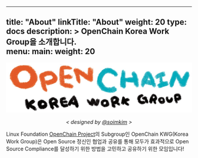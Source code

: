 
---
title: "About"
linkTitle: "About"
weight: 20
type: docs
description: >
  OpenChain Korea Work Group을 소개합니다.  
menu:
  main:
    weight: 20
---
 ![openchain-kwg-calli.jpeg](openchain-kwg-calli.jpeg) 
_<center> < designed by [@soimkim](https://github.com/soimkim) > </center>_

Linux Foundation [OpenChain Project](https://openchainproject.org/)의 Subgroup인 OpenChain KWG(Korea Work Group)은 Open Source 정신인 협업과 공유를 통해 모두가 효과적으로 Open Source Compliance를 달성하기 위한 방법을 고민하고 공유하기 위한 모임입니다!




